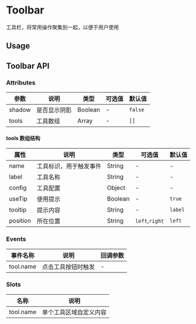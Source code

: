# Toolbar

工具栏，将常用操作聚集到一起，以便于用户使用

## Usage

## Toolbar API

### Attributes

| 参数   | 说明         | 类型    | 可选值 | 默认值  |
| ------ | ------------ | ------- | ------ | ------- |
| shadow | 是否显示阴影 | Boolean | -      | `false` |
| tools  | 工具数组     | Array   | -      | `[]`    |

#### tools 数组结构

| 属性     | 说明                   | 类型    | 可选值         | 默认值  |
| -------- | ---------------------- | ------- | -------------- | ------- |
| name     | 工具标识，用于触发事件 | String  | -              | -       |
| label    | 工具名称               | String  | -              | -       |
| config   | 工具配置               | Object  | -              | -       |
| useTip   | 使用提示               | Boolean | -              | `true`  |
| tooltip  | 提示内容               | String  | -              | `label` |
| position | 所在位置               | String  | `left`,`right` | `left`  |

### Events

| 事件名称  | 说明               | 回调参数 |
| --------- | ------------------ | -------- |
| tool.name | 点击工具按钮时触发 | -        |

### Slots

| 名称      | 说明                   |
| --------- | ---------------------- |
| tool.name | 单个工具区域自定义内容 |
